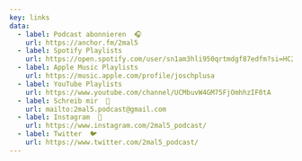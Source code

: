 ```yaml
---
key: links
data:
  - label: Podcast abonnieren  🎧
    url: https://anchor.fm/2mal5
  - label: Spotify Playlists
    url: https://open.spotify.com/user/sn1am3hli950qrtmdgf87edfm?si=HC2RJrscR8iEyS8EJbDzpg
  - label: Apple Music Playlists
    url: https://music.apple.com/profile/joschplusa
  - label: YouTube Playlists
    url: https://www.youtube.com/channel/UCMbuvW4GM75FjOmhhzIF0tA
  - label: Schreib mir  💬
    url: mailto:2mal5.podcast@gmail.com
  - label: Instagram  🌄
    url: https://www.instagram.com/2mal5_podcast/
  - label: Twitter  🐦
    url: https://www.twitter.com/2mal5_podcast/
---
```


